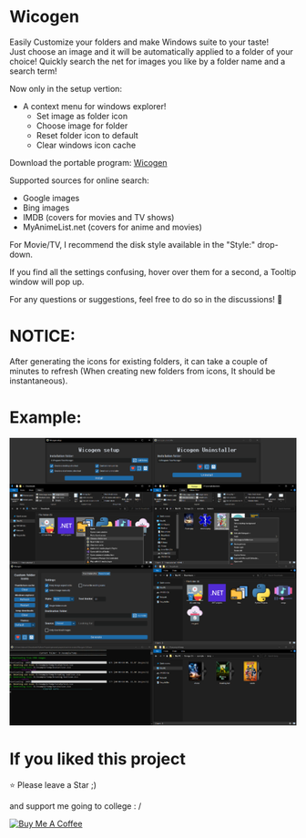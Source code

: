 # Wicogen
Easily Customize your folders and make Windows suite to your taste!<br />
Just choose an image and it will be automatically applied to a folder of your choice!
Quickly search the net for images you like by a folder name and a search term!

Now only in the setup vertion:
  - A context menu for windows explorer!
      - Set image as folder icon
      - Choose image for folder
      - Reset folder icon to default
      - Clear windows icon cache

Download the portable program: [Wicogen](https://github.com/idanach/Wicogen-windows-icon-generator/releases)

Supported sources for online search: 
  - Google images 
  - Bing images
  - IMDB (covers for movies and TV shows)
  - MyAnimeList.net (covers for anime and movies)

For Movie/TV, I recommend the disk style available in the "Style:" drop-down.

If you find all the settings confusing, hover over them for a second, a Tooltip window will pop up.

For any questions or suggestions, feel free to do so in the discussions! 💬

# NOTICE:
After generating the icons for existing folders, it can take a couple of minutes to refresh (When creating new folders from icons, It should be instantaneous).

# Example:

![image](exaple.PNG)


# If you liked this project
⭐ Please leave a Star ;)

and support me going to college : /
<p>
  <a href="https://www.buymeacoffee.com/idanach" target="_blank">
    <img src="https://i.imgur.com/5X29MVY.png" alt="Buy Me A Coffee" height="60dp">
  </a>
</p>

